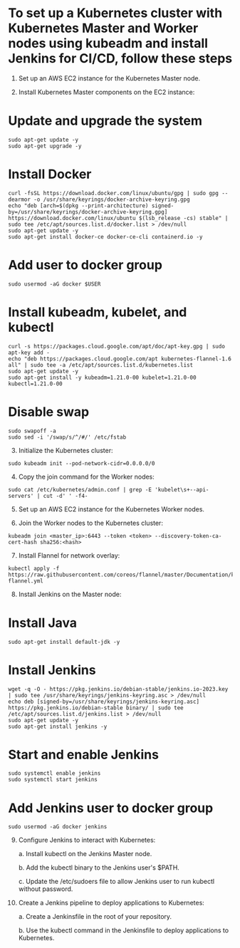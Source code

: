 # To set up a Kubernetes cluster with Kubernetes Master and Worker nodes using kubeadm and install Jenkins for CI/CD, follow these steps

1. Set up an AWS EC2 instance for the Kubernetes Master node.

2. Install Kubernetes Master components on the EC2 instance:

# Update and upgrade the system
```
sudo apt-get update -y
sudo apt-get upgrade -y
```

# Install Docker
```
curl -fsSL https://download.docker.com/linux/ubuntu/gpg | sudo gpg --dearmor -o /usr/share/keyrings/docker-archive-keyring.gpg
echo "deb [arch=$(dpkg --print-architecture) signed-by=/usr/share/keyrings/docker-archive-keyring.gpg] https://download.docker.com/linux/ubuntu $(lsb_release -cs) stable" | sudo tee /etc/apt/sources.list.d/docker.list > /dev/null
sudo apt-get update -y
sudo apt-get install docker-ce docker-ce-cli containerd.io -y
```

# Add user to docker group
```
sudo usermod -aG docker $USER
```

# Install kubeadm, kubelet, and kubectl
```
curl -s https://packages.cloud.google.com/apt/doc/apt-key.gpg | sudo apt-key add -
echo "deb https://packages.cloud.google.com/apt kubernetes-flannel-1.6 all" | sudo tee -a /etc/apt/sources.list.d/kubernetes.list
sudo apt-get update -y
sudo apt-get install -y kubeadm=1.21.0-00 kubelet=1.21.0-00 kubectl=1.21.0-00
```
# Disable swap
```
sudo swapoff -a
sudo sed -i '/swap/s/^/#/' /etc/fstab
```

3. Initialize the Kubernetes cluster:
```
sudo kubeadm init --pod-network-cidr=0.0.0.0/0
```

4. Copy the join command for the Worker nodes:
```
sudo cat /etc/kubernetes/admin.conf | grep -E 'kubelet\s+--api-servers' | cut -d' ' -f4-
```

5. Set up an AWS EC2 instance for the Kubernetes Worker nodes.

6. Join the Worker nodes to the Kubernetes cluster:
```
kubeadm join <master_ip>:6443 --token <token> --discovery-token-ca-cert-hash sha256:<hash>
```

7. Install Flannel for network overlay:
```
kubectl apply -f https://raw.githubusercontent.com/coreos/flannel/master/Documentation/kube-flannel.yml
```

8. Install Jenkins on the Master node:

# Install Java
```
sudo apt-get install default-jdk -y
```
# Install Jenkins
```
wget -q -O - https://pkg.jenkins.io/debian-stable/jenkins.io-2023.key | sudo tee /usr/share/keyrings/jenkins-keyring.asc > /dev/null
echo deb [signed-by=/usr/share/keyrings/jenkins-keyring.asc] https://pkg.jenkins.io/debian-stable binary/ | sudo tee /etc/apt/sources.list.d/jenkins.list > /dev/null
sudo apt-get update -y
sudo apt-get install jenkins -y
```
# Start and enable Jenkins
```
sudo systemctl enable jenkins
sudo systemctl start jenkins
```
# Add Jenkins user to docker group
```
sudo usermod -aG docker jenkins
```

9. Configure Jenkins to interact with Kubernetes:
    
    a. Install kubectl on the Jenkins Master node.
 
    b. Add the kubectl binary to the Jenkins user's $PATH.

    c. Update the /etc/sudoers file to allow Jenkins user to run kubectl without password.


10. Create a Jenkins pipeline to deploy applications to Kubernetes:

     a. Create a Jenkinsfile in the root of your repository.

     b. Use the kubectl command in the Jenkinsfile to deploy applications to Kubernetes.
